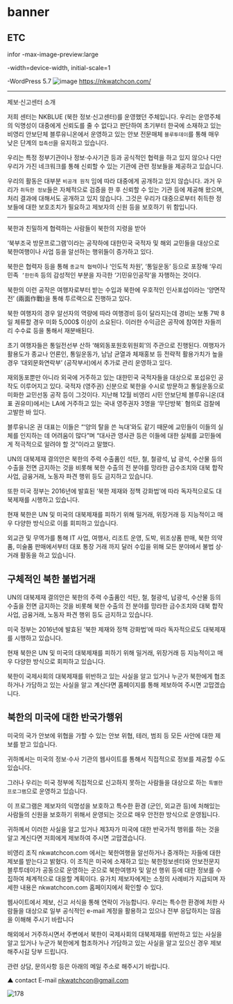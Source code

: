 # banner
ETC
-------------
infor
-max-image-preview:large

-width=device-width, initial-scale=1

-WordPress 5.7
![image](https://user-images.githubusercontent.com/44921791/114661736-701ff400-9d32-11eb-9950-d8d04608bab1.png)
         https://nkwatchcon.com/

-------------
제보·신고센터 소개

저희 센터는 NKBLUE (북한 정보·신고센터)를 운영했던 주체입니다. 우리는 운영주체의 익명성이 대중에게 신뢰도를 줄 수 없다고 판단하여 초기부터 한국에 소재하고 있는 비영리 안보단체 블루유니온에서 운영하고 있는 안보 전문매체 `블루투데이`를 통해 매우 낮은 단계의 `접촉선`을 유지하고 있습니다.

우리는 특정 정부기관이나 정보·수사기관 등과 공식적인 협력을 하고 있지 않으나 다만 우리가 가진 네크워크를 통해 신뢰할 수 있는 기관에 관련 정보들을 제공하고 있습니다.

우리의 활동은 대부분 `비공개 원칙` 임에 따라 대중에게 공개하고 있지 않습니다. 과거 우리가 `취득한 정보`들은 자체적으로 검증을 한 후 신뢰할 수 있는 기관 등에 제공해 왔으며, 처리 결과에 대해서도 공개하고 있지 않습니다. 그것은 우리가 대중으로부터 취득한 정보들에 대한 보호조치가 필요하고 제보자의 신원 등을 보호하기 위 함입니다.

-------------

북한과 친밀하게 협력하는 사람들이 북한의 지령을 받아 

‘북부조국 방문프로그램’이라는 공작하에 대한민국 국적자 및 해외 교민들을 대상으로 북한여행이나 사업 등을 알선하는 행위들이 증가하고 있다.

북한은 협력자 등을 통해 `종교적 협력`이나 ‘인도적 차원’, ‘통일운동’ 등으로 포장해 ‘우리민족` ’한민족` 등의 감성적인 부분을 자극한 ‘기민유인공작’을 자행하는 것이다.

북한의 이런 공작은 여행자로부터 받는 수입과 북한에 우호적인 인사포섭이라는 ‘양면작전’ (兩面作戰)을 통해 투르랙으로 진행하고 있다. 

북한 여행자의 경우 알선자의 역량에 따라 여행경비 등이 달라지는데 경비는 보통 7박 8일 체류할 경우 미화 5,000$ 이상이 소요된다. 이러한 수익금은 공작에 참여한 자들끼리 수수료 등을 통해서 재분배된다.

초기 여행자들은 통일전선부 산하 ‘해외동포원호위원회’의 주관으로 진행된다. 여행자가 활용도가 종교나 언론인, 통일운동가, 남남 균열과 체재홍보 등 전략적 활용가치가 높을 경우 ‘대외문화연락부’ (공작부서)에서 추가로 관리 운영하고 있다.

재외동포뿐만 아니라 외국에 거주하고 있는 대한민국 국적자들을 대상으로 포섭유인 공작도 이루어지고 있다. 국적자 (영주권) 신분으로 북한을 수시로 방문하고 통일운동으로 미화한 교민선동 공작 등이 그것이다. 지난해 12월 비영리 시민 안보단체 블루유니온(대표 권유미)에서는 LA에 거주하고 있는 국내 영주권자 3명을 ‘무단방북` 혐의로 검찰에 고발한 바 있다.

블루유니온 권 대표는 이들은 “‘양의 탈을 쓴 늑대’와도 같기 때문에 교민들이 이들의 실체를 인지하는 데 어려움이 많다”며 “대사관 영사관 등은 이들에 대한 실체를 교민들에게 적극적으로 알려야 할 것”이라고 말했다.

UN의 대북제재 결의안은 북한의 주력 수출품인 석탄, 철, 철광석, 납 광석, 수산물 등의 수출을 전면 금지하는 것을 비롯해 북한 수출의 전 분야를 망라한 금수조치와 대북 합작 사업, 금융거래, 노동자 파견 행위 등도 금지하고 있습니다.

또한 미국 정부는 2016년에 발효된 ‘북한 제재와 정책 강화법’에 따라 독자적으로도 대북제재를 시행하고 있습니다.

현재 북한은 UN 및 미국의 대북제재를 피하기 위해 밀거래, 위장거래 등 지능적이고 매우 다양한 방식으로 이를 회피하고 있습니다.

외교관 및 무역가를 통해 IT 사업, 여행사, 리조트 운영, 도박, 위조상품 판매, 북한 의약품, 미술품 판매에서부터 대포 통장 거래 까지 달러 수입을 위해 모든 분야에서 불법 상·거래 활동을 하고 있습니다.

구체적인 북한 불법거래
-------------

UN의 대북제재 결의안은 북한의 주력 수출품인 석탄, 철, 철광석, 납광석, 수산물 등의 수출을 전면 금지하는 것을 비롯해 북한 수출의 전 분야를 망라한 금수조치와 대북 합작 사업, 금융거래, 노동자 파견 행위 등도 금지하고 있습니다.

미국 정부는 2016년에 발효된 ‘북한 제재와 정책 강화법’에 따라 독자적으로도 대북제재를 시행하고 있습니다.

현재 북한은 UN 및 미국의 대북제재를 피하기 위해 밀거래, 위장거래 등 지능적이고 매우 다양한 방식으로 회피하고 있습니다.

북한이 국제사회의 대북제재를 위반하고 있는 사실을 알고 있거나 누군가 북한에게 협조하거나 가담하고 있는 사실을 알고 계신다면 홈페이지를 통해 제보하여 주시면 고맙겠습니다.

북한의 미국에 대한 반국가행위
-------------

미국의 국가 안보에 위협을 가할 수 있는 안보 위협, 테러, 범죄 등 모든 사안에 대한 제보를 받고 있습니다.

귀하께서는 미국의 정보·수사 기관의 웹사이트를 통해서 직접적으로 정보를 제공할 수도 있습니다.

그러나 우리는 미국 정부에 직접적으로 신고하지 못하는 사람들을 대상으로 하는 `특별한 프로그램`으로 운영하고 있습니다.

이 프로그램은 제보자의 익명성을 보호하고 특수한 환경 (군인, 외교관 등)에 처해있는 사람들의 신원을 보호하기 위해서 운영되는 것으로 매우 안전한 방식으로 운영됩니다.

귀하께서 이러한 사실을 알고 있거나 제3자가 미국에 대한 반국가적 행위를 하는 것을 알고 계신다면 저희에게 제보하여 주시면 고맙겠습니다.

비영리 조직 nkwatchcon.com 에서는 북한여행을 알선하거나 중개하는 자들에 대한 제보를 받는다고 밝혔다. 
이 조직은 미국에 소재하고 있는 북한정보센터와 안보전문지 블루투데이가 공동으로 운영하는 곳으로 북한여행자 및 알선 행위 등에 대한 정보를 수집하여 체계적으로 대응할 계획이다.
유가치 제보자에게는 소정의 사례비가 지급되며 자세한 내용은 nkwatchcon.com 홈페이지에서 확인할 수 있다.

웹사이트에서 제보, 신고 서식을 통해 연락이 가능합니다. 우리는 특수한 환경에 처한 사람들을 대상으로 일부 공식적인 e-mail 계정을 활용하고 있으나 전부 응답하지는 않음을 이해해 주시기 바랍니다

해외에서 거주하시면서 주변에서 북한이 국제사회의 대북제재를 위반하고 있는 사실을 알고 있거나 누군가 북한에게 협조하거나 가담하고 있는 사실을 알고 있으신 경우 제보해주시길 당부 드립니다.

관련 상담, 문의사항 등은 아래의 메일 주소로 해주시기 바랍니다.

▲  contact  E-mail 
nkwatchcon@gmail.com

![178](https://user-images.githubusercontent.com/44921791/114661554-2d5e1c00-9d32-11eb-9150-9680e22636c6.gif)
